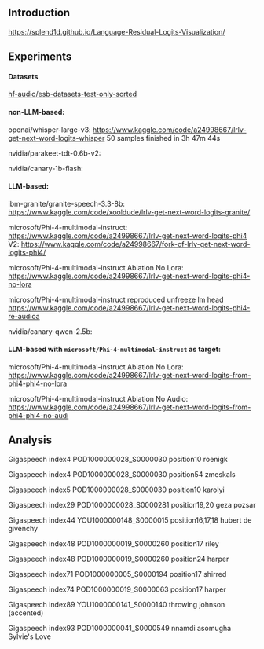 ## Introduction 

https://splend1d.github.io/Language-Residual-Logits-Visualization/ 

## Experiments
#### Datasets

[hf-audio/esb-datasets-test-only-sorted](https://huggingface.co/datasets/hf-audio/esb-datasets-test-only-sorted)

#### non-LLM-based:

openai/whisper-large-v3: https://www.kaggle.com/code/a24998667/lrlv-get-next-word-logits-whisper 50 samples finished in 3h 47m 44s 

nvidia/parakeet-tdt-0.6b-v2:

nvidia/canary-1b-flash:

#### LLM-based:

ibm-granite/granite-speech-3.3-8b: https://www.kaggle.com/code/xooldude/lrlv-get-next-word-logits-granite/

microsoft/Phi-4-multimodal-instruct: https://www.kaggle.com/code/a24998667/lrlv-get-next-word-logits-phi4
V2: https://www.kaggle.com/code/a24998667/fork-of-lrlv-get-next-word-logits-phi4/

microsoft/Phi-4-multimodal-instruct Ablation No Lora: https://www.kaggle.com/code/a24998667/lrlv-get-next-word-logits-phi4-no-lora

microsoft/Phi-4-multimodal-instruct reproduced unfreeze lm head https://www.kaggle.com/code/a24998667/lrlv-get-next-word-logits-phi4-re-audioa

nvidia/canary-qwen-2.5b:

#### LLM-based with `microsoft/Phi-4-multimodal-instruct` as target:

microsoft/Phi-4-multimodal-instruct Ablation No Lora: https://www.kaggle.com/code/a24998667/lrlv-get-next-word-logits-from-phi4-phi4-no-lora

microsoft/Phi-4-multimodal-instruct Ablation No Audio: https://www.kaggle.com/code/a24998667/lrlv-get-next-word-logits-from-phi4-phi4-no-audi



## Analysis

Gigaspeech index4 POD1000000028_S0000030 position10 roenigk

Gigaspeech index4 POD1000000028_S0000030 position54 zmeskals

Gigaspeech index5 POD1000000028_S0000030 position10 karolyi

Gigaspeech index29 POD1000000028_S0000281 position19,20 geza pozsar

Gigaspeech index44 YOU1000000148_S0000015 position16,17,18 hubert de givenchy

Gigaspeech index48 POD1000000019_S0000260 position17 riley

Gigaspeech index48 POD1000000019_S0000260 position24 harper

Gigaspeech index71 POD1000000005_S0000194 position17 shirred

Gigaspeech index74 POD1000000019_S0000063 position17 harper

Gigaspeech index89 YOU1000000141_S0000140 throwing johnson (accented)

Gigaspeech index93 POD1000000041_S0000549 nnamdi asomugha Sylvie's Love






